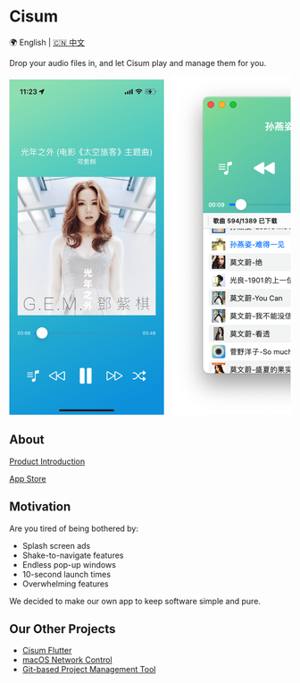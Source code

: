 # Cisum

🌍 English | [🇨🇳 中文](README_zh.md)

Drop your audio files in, and let Cisum play and manage them for you.

<div style="overflow-x: scroll; white-space: nowrap;">
    <img src="./docs/p2.min.png"  height="600" style="display: inline-block; margin-right: 10px;" />
    <img src="./docs/p1.png" style="display: inline-block; margin-right: 10px;" />
</div>

## About

[Product Introduction](https://cofficlab.github.io/en/cisum)

[App Store](https://apps.apple.com/cn/app/cisum/id6466401036)

## Motivation

Are you tired of being bothered by:

- Splash screen ads
- Shake-to-navigate features
- Endless pop-up windows
- 10-second launch times
- Overwhelming features

We decided to make our own app to keep software simple and pure.

## Our Other Projects

- [Cisum Flutter](https://github.com/CofficLab/CisumPlayer)
- [macOS Network Control](https://github.com/CofficLab/TravelMode)
- [Git-based Project Management Tool](https://github.com/CofficLab/GitOK)
